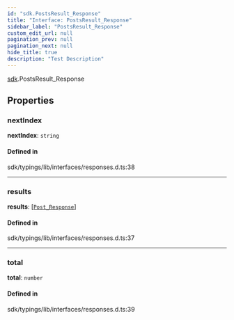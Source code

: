```yaml
---
id: "sdk.PostsResult_Response"
title: "Interface: PostsResult_Response"
sidebar_label: "PostsResult_Response"
custom_edit_url: null
pagination_prev: null
pagination_next: null
hide_title: true
description: "Test Description"
---
```


[sdk](../namespaces/sdk.md).PostsResult_Response

## Properties

### nextIndex

**nextIndex**: `string`

#### Defined in

sdk/typings/lib/interfaces/responses.d.ts:38

---

### results

**results**: [[`Post_Response`](sdk.Post_Response.md)]

#### Defined in

sdk/typings/lib/interfaces/responses.d.ts:37

---

### total

**total**: `number`

#### Defined in

sdk/typings/lib/interfaces/responses.d.ts:39
